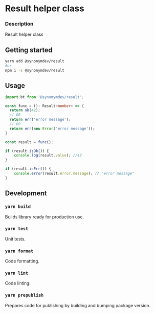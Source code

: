 # Result helper class

### Description
Result helper class

## Getting started

```bash
yarn add @synonymdev/result
#or
npm i -s @synonymdev/result
````

## Usage
```javascript
import bt from '@synonymdev/result';
```

```typescript
const func = (): Result<number> => {
  return ok(42);
  // OR
  return err('error message');
  // OR
  return err(new Error('error message'));
}

const result = func();

if (result.isOk()) {
    console.log(result.value); //42
}

if (result.isErr()) {
    console.error(result.error.message); // "error message"
}
```


## Development

### `yarn build`

Builds library ready for production use.

### `yarn test`

Unit tests.

### `yarn format`

Code formatting.

### `yarn lint`

Code linting.

### `yarn prepublish`

Prepares code for publishing by building and bumping package version.
